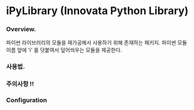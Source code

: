 
# iPyLibrary (Innovata Python Library)


### Overview.
파이썬 라이브러리의 모듈을 재가공해서 사용하기 위해 존재하는 패키지.
파이썬 모듈 이름 앞에 'i' 를 덧붙여서 덮어씌우는 모듈을 제공한다.



### 사용법.


### 주의사항 !!



### Configuration
